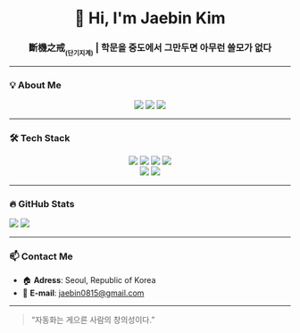 <h1 align="center">👋 Hi, I'm Jaebin Kim</h1>
<h3 align="center">斷機之戒<sub><sub>(단기지계)</sub></sub> | 학문을 중도에서 그만두면 아무런 쓸모가 없다</h3>

---

### 💡 **About Me**

<p align="center">
  <a href="https://jaebinary.github.io/about"><img src="https://img.shields.io/badge/GitHubPages-222222?style=for-the-badge&logo=github&logoColor=white"/></a>
  <a href="https://velog.io/@jaebinary/about"><img src="https://img.shields.io/badge/Velog-20C997?style=for-the-badge&logo=velog&logoColor=white"/></a>
  <a href="https://jaebinary.tistory.com"><img src="https://img.shields.io/badge/Tistory-FF5A4A?style=for-the-badge&logo=tistory&logoColor=white"/></a>
</p>

---

### 🛠 **Tech Stack**

<p align="center">
  <img src="https://img.shields.io/badge/Python-3776AB?style=for-the-badge&logo=python&logoColor=white"/>
  <img src="https://img.shields.io/badge/Selenium-43B02A?style=for-the-badge&logo=selenium&logoColor=white"/>
  <img src="https://img.shields.io/badge/OpenCV-5C3EE8?style=for-the-badge&logo=opencv&logoColor=white"/>
  <img src="https://img.shields.io/badge/pandas-150458?style=for-the-badge&logo=pandas&logoColor=white"/>
  <br>
  <img src="https://img.shields.io/badge/ANSI C-00599C?style=for-the-badge&logo=c&logoColor=white"/>
  <img src="https://img.shields.io/badge/Arduino-00979D?style=for-the-badge&logo=arduino&logoColor=white"/>
</p>

<!-- https://simpleicons.org -->
<!-- https://img.shields.io/badge/[이름]-[배경색]?style=for-the-badge&logo=[슬러그]&logoColor=[글씨색] -->

---

### 🔥 **GitHub Stats**

<tr>
  <td valign="top">
    <img src="https://github-readme-stats.vercel.app/api?username=JaeBinary&show_icons=true&count_private=true&hide_border=true"/>
  </td>
  <td valign="top">
    <img src="https://github-readme-stats.vercel.app/api/top-langs/?username=JaeBinary&langs_count=5&layout=compact"/>
  </td>
</tr>

---

### 📫 **Contact Me**

- 🏠 **Adress**: Seoul, Republic of Korea
- 📧 **E-mail**: jaebin0815@gmail.com

---

> “자동화는 게으른 사람의 창의성이다.”
